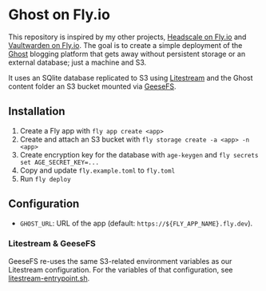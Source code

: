 # Ghost on Fly.io

  [1]: https://github.com/NiklasRosenstein/headscale-fly-io
  [2]: https://github.com/NiklasRosenstein/vaultwarden-fly-io
  [Litestream]: https://litestream.io
  [GeeseFS]: https://github.com/yandex-cloud/geesefs/
  [Ghost]: https://ghost.org/

This repository is inspired by my other projects, [Headscale on Fly.io][1] and [Vaultwarden on Fly.io][2]. The goal is
to create a simple deployment of the [Ghost] blogging platform that gets away without persistent storage or an external
database; just a machine and S3.

It uses an SQlite database replicated to S3 using [Litestream] and the Ghost content folder an S3 bucket mounted via
[GeeseFS].

## Installation

1. Create a Fly app with `fly app create <app>`
2. Create and attach an S3 bucket with `fly storage create -a <app> -n <app>`
3. Create encryption key for the database with `age-keygen` and `fly secrets set AGE_SECRET_KEY=...`
4. Copy and update `fly.example.toml` to `fly.toml`
5. Run `fly deploy`

## Configuration

* `GHOST_URL`: URL of the app (default: `https://${FLY_APP_NAME}.fly.dev`).

### Litestream & GeeseFS

GeeseFS re-uses the same S3-related environment variables as our Litestream configuration. For the variables of that
configuration, see [litestream-entrypoint.sh](https://github.com/NiklasRosenstein/headscale-fly-io/blob/main/headscale-fly-io/litestream-entrypoint.sh).
